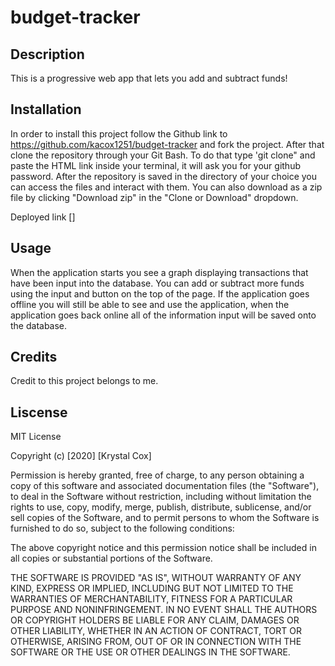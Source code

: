 # budget-tracker

## Description

This is a progressive web app that lets you add and subtract funds!


## Installation

In order to install this project follow the Github link to https://github.com/kacox1251/budget-tracker and fork the project. After that clone the repository through your Git Bash. To do that type 'git clone" and paste the HTML link inside your terminal, it will ask you for your github password. After the repository is saved in the directory of your choice you can access the files and interact with them.
You can also download as a zip file by clicking "Download zip" in the "Clone or Download" dropdown.

Deployed link []


## Usage

When the application starts you see a graph displaying transactions that have been input into the database. You can add or subtract more funds using the input and button on the top of the page. If the application goes offline you will still be able to see and use the application, when the application goes back online all of the information input will be saved onto the database.


## Credits

Credit to this project belongs to me.


## Liscense

MIT License

Copyright (c) [2020] [Krystal Cox]

Permission is hereby granted, free of charge, to any person obtaining a copy
of this software and associated documentation files (the "Software"), to deal
in the Software without restriction, including without limitation the rights
to use, copy, modify, merge, publish, distribute, sublicense, and/or sell
copies of the Software, and to permit persons to whom the Software is
furnished to do so, subject to the following conditions:

The above copyright notice and this permission notice shall be included in all
copies or substantial portions of the Software.

THE SOFTWARE IS PROVIDED "AS IS", WITHOUT WARRANTY OF ANY KIND, EXPRESS OR
IMPLIED, INCLUDING BUT NOT LIMITED TO THE WARRANTIES OF MERCHANTABILITY,
FITNESS FOR A PARTICULAR PURPOSE AND NONINFRINGEMENT. IN NO EVENT SHALL THE
AUTHORS OR COPYRIGHT HOLDERS BE LIABLE FOR ANY CLAIM, DAMAGES OR OTHER
LIABILITY, WHETHER IN AN ACTION OF CONTRACT, TORT OR OTHERWISE, ARISING FROM,
OUT OF OR IN CONNECTION WITH THE SOFTWARE OR THE USE OR OTHER DEALINGS IN THE
SOFTWARE.